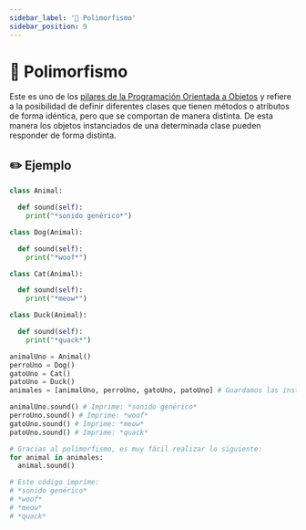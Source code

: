 ```yaml
---
sidebar_label: '🚁 Polimorfismo'
sidebar_position: 9
---
```


# 🚁 Polimorfismo

Este es uno de los [pilares de la Programación Orientada a Objetos](intro) y refiere a la posibilidad de definir diferentes clases que tienen métodos o atributos de forma idéntica, pero que se comportan de manera distinta. De esta manera los objetos instanciados de una determinada clase pueden responder de forma distinta.

## ✏️ Ejemplo

```python title="Ejemplo de polimorfismo"
class Animal:

  def sound(self):
    print("*sonido genérico*")

class Dog(Animal):

  def sound(self):
    print("*woof*")

class Cat(Animal):

  def sound(self):
    print("*meow*")

class Duck(Animal):

  def sound(self):
    print("*quack*")

animalUno = Animal()
perroUno = Dog()
gatoUno = Cat()
patoUno = Duck()
animales = [animalUno, perroUno, gatoUno, patoUno] # Guardamos las instancias en una lista

animalUno.sound() # Imprime: *sonido genérico*
perroUno.sound() # Imprime: *woof*
gatoUno.sound() # Imprime: *meow*
patoUno.sound() # Imprime: *quack*

# Gracias al polimorfismo, es muy fácil realizar lo siguiente:
for animal in animales:
  animal.sound()

# Este código imprime:
# *sonido genérico*
# *woof*
# *meow*
# *quack*
```
